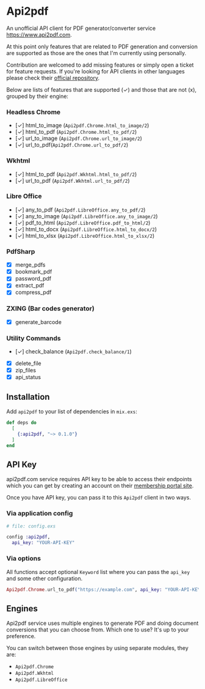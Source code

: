 # Api2pdf

An unofficial API client for PDF generator/converter service https://www.api2pdf.com.

At this point only features that are related to PDF generation and conversion are supported as those are the ones that I'm currently using personally.

Contribution are welcomed to add missing features or simply open a ticket for feature requests. If you're looking for API clients in other languages please check their [official repository](https://github.com/Api2Pdf).

Below are lists of features that are supported (✓) and those that are not (x), grouped by their engine:

### Headless Chrome
- [✓] html_to_image (`Api2pdf.Chrome.html_to_image/2`)
- [✓] html_to_pdf (`Api2pdf.Chrome.html_to_pdf/2`)
- [✓] url_to_image (`Api2pdf.Chrome.url_to_image/2`)
- [✓] url_to_pdf(`Api2pdf.Chrome.url_to_pdf/2`) 

### Wkhtml
- [✓] html_to_pdf (`Api2pdf.Wkhtml.html_to_pdf/2`)
- [✓] url_to_pdf (`Api2pdf.Wkhtml.url_to_pdf/2`)

### Libre Office
- [✓] any_to_pdf (`Api2pdf.LibreOffice.any_to_pdf/2`)
- [✓] any_to_image (`Api2pdf.LibreOffice.any_to_image/2`)
- [✓] pdf_to_html (`Api2pdf.LibreOffice.pdf_to_html/2`)
- [✓] html_to_docx (`Api2pdf.LibreOffice.html_to_docx/2`)
- [✓] html_to_xlsx (`Api2pdf.LibreOffice.html_to_xlsx/2`)

### PdfSharp
- [x] merge_pdfs
- [x] bookmark_pdf
- [x] password_pdf
- [x] extract_pdf
- [x] compress_pdf

### ZXING (Bar codes generator)
- [x] generate_barcode

### Utility Commands
- [✓] check_balance (`Api2pdf.check_balance/1`)
- [x] delete_file
- [x] zip_files
- [x] api_status 

## Installation

Add `api2pdf` to your list of dependencies in `mix.exs`:

```elixir
def deps do
  [
    {:api2pdf, "~> 0.1.0"}
  ]
end
```

## API Key

api2pdf.com service requires API key to be able to access their endpoints which you can get by creating an account on their [membership portal site](https://portal.api2pdf.com).

Once you have API key, you can pass it to this `Api2pdf` client in two ways.

### Via application config

```elixir
# file: config.exs

config :api2pdf,
  api_key: "YOUR-API-KEY"
```

### Via options

All functions accept optional `Keyword` list where you can pass the `api_key` and some other configuration.

```elixir
Api2pdf.Chrome.url_to_pdf("https://example.com", api_key: "YOUR-API-KEY")
```

## Engines

Api2pdf service uses multiple engines to generate PDF and doing document conversions that you can choose from. Which one to use? It's up to your preference.

You can switch between those engines by using separate modules, they are:

- `Api2pdf.Chrome`
- `Api2pdf.Wkhtml`
- `Api2pdf.LibreOffice`